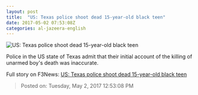 ```yaml
---
layout: post
title:  "US: Texas police shoot dead 15-year-old black teen"
date: 2017-05-02 07:53:08Z
categories: al-jazeera-english
---
```


![US: Texas police shoot dead 15-year-old black teen](http://www.aljazeera.com/mritems/Images/2017/5/2/7dc1ff9ada9946d282413c4edeb6f91c_18.jpg)

Police in the US state of Texas admit that their initial account of the killing of unarmed boy's death was inaccurate.


Full story on F3News: [US: Texas police shoot dead 15-year-old black teen](http://www.f3nws.com/n/KFrSpF)

> Posted on: Tuesday, May 2, 2017 12:53:08 PM
